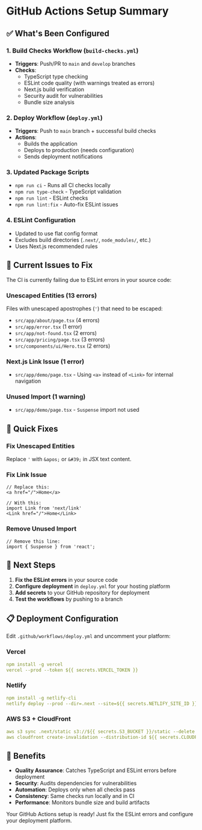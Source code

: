 # GitHub Actions Setup Summary

## ✅ What's Been Configured

### 1. Build Checks Workflow (`build-checks.yml`)
- **Triggers**: Push/PR to `main` and `develop` branches
- **Checks**:
  - TypeScript type checking
  - ESLint code quality (with warnings treated as errors)
  - Next.js build verification
  - Security audit for vulnerabilities
  - Bundle size analysis

### 2. Deploy Workflow (`deploy.yml`)
- **Triggers**: Push to `main` branch + successful build checks
- **Actions**:
  - Builds the application
  - Deploys to production (needs configuration)
  - Sends deployment notifications

### 3. Updated Package Scripts
- `npm run ci` - Runs all CI checks locally
- `npm run type-check` - TypeScript validation
- `npm run lint` - ESLint checks
- `npm run lint:fix` - Auto-fix ESLint issues

### 4. ESLint Configuration
- Updated to use flat config format
- Excludes build directories (`.next/`, `node_modules/`, etc.)
- Uses Next.js recommended rules

## 🚨 Current Issues to Fix

The CI is currently failing due to ESLint errors in your source code:

### Unescaped Entities (13 errors)
Files with unescaped apostrophes (`'`) that need to be escaped:
- `src/app/about/page.tsx` (4 errors)
- `src/app/error.tsx` (1 error)
- `src/app/not-found.tsx` (2 errors)
- `src/app/pricing/page.tsx` (3 errors)
- `src/components/ui/Hero.tsx` (2 errors)

### Next.js Link Issue (1 error)
- `src/app/demo/page.tsx` - Using `<a>` instead of `<Link>` for internal navigation

### Unused Import (1 warning)
- `src/app/demo/page.tsx` - `Suspense` import not used

## 🔧 Quick Fixes

### Fix Unescaped Entities
Replace `'` with `&apos;` or `&#39;` in JSX text content.

### Fix Link Issue
```tsx
// Replace this:
<a href="/">Home</a>

// With this:
import Link from 'next/link'
<Link href="/">Home</Link>
```

### Remove Unused Import
```tsx
// Remove this line:
import { Suspense } from 'react';
```

## 🚀 Next Steps

1. **Fix the ESLint errors** in your source code
2. **Configure deployment** in `deploy.yml` for your hosting platform
3. **Add secrets** to your GitHub repository for deployment
4. **Test the workflows** by pushing to a branch

## 📋 Deployment Configuration

Edit `.github/workflows/deploy.yml` and uncomment your platform:

### Vercel
```yaml
npm install -g vercel
vercel --prod --token ${{ secrets.VERCEL_TOKEN }}
```

### Netlify
```yaml
npm install -g netlify-cli
netlify deploy --prod --dir=.next --site=${{ secrets.NETLIFY_SITE_ID }} --auth=${{ secrets.NETLIFY_AUTH_TOKEN }}
```

### AWS S3 + CloudFront
```yaml
aws s3 sync .next/static s3://${{ secrets.S3_BUCKET }}/static --delete
aws cloudfront create-invalidation --distribution-id ${{ secrets.CLOUDFRONT_DISTRIBUTION_ID }} --paths "/*"
```

## 🎯 Benefits

- **Quality Assurance**: Catches TypeScript and ESLint errors before deployment
- **Security**: Audits dependencies for vulnerabilities
- **Automation**: Deploys only when all checks pass
- **Consistency**: Same checks run locally and in CI
- **Performance**: Monitors bundle size and build artifacts

Your GitHub Actions setup is ready! Just fix the ESLint errors and configure your deployment platform.
